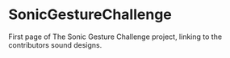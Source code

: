 # SonicGestureChallenge
First page of The Sonic Gesture Challenge project, linking to the contributors sound designs.
